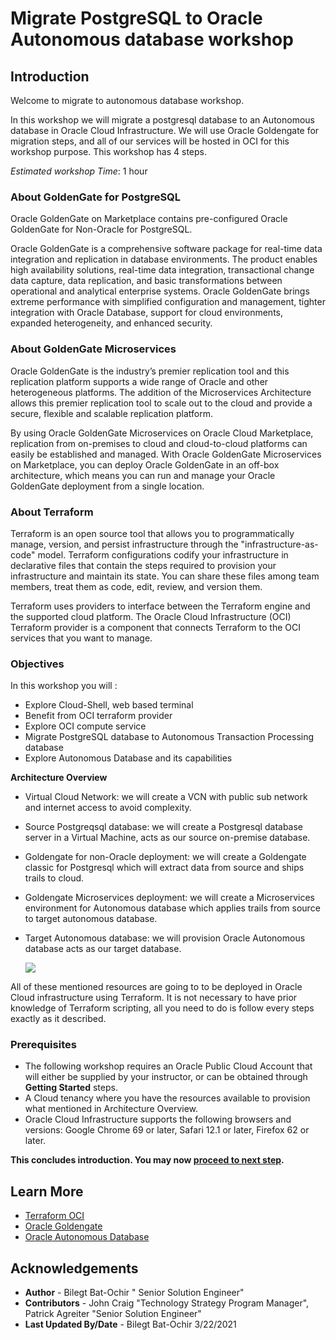 # Migrate PostgreSQL to Oracle Autonomous database workshop

## Introduction

Welcome to migrate to autonomous database workshop.

In this workshop we will migrate a postgresql database to an Autonomous database in Oracle Cloud Infrastructure. We will use Oracle Goldengate for migration steps, and all of our services will be hosted in OCI for this workshop purpose. This workshop has 4 steps. 

*Estimated workshop Time*: 1 hour


### About GoldenGate for PostgreSQL

Oracle GoldenGate on Marketplace contains pre-configured Oracle GoldenGate for Non-Oracle for PostgreSQL. 

Oracle GoldenGate is a comprehensive software package for real-time data integration and replication in database environments. The product enables high availability solutions, real-time data integration, transactional change data capture, data replication, and basic transformations between operational and analytical enterprise systems. 
Oracle GoldenGate brings extreme performance with simplified configuration and management, tighter integration with Oracle Database, support for cloud environments, expanded heterogeneity, and enhanced security. 

### About GoldenGate Microservices

Oracle GoldenGate is the industry’s premier replication tool and this replication platform supports a wide range of Oracle and other heterogeneous platforms. The addition of the Microservices Architecture allows this premier replication tool to scale out to the cloud and provide a secure, flexible and scalable replication platform.

By using Oracle GoldenGate Microservices on Oracle Cloud Marketplace, replication from on-premises to cloud and cloud-to-cloud platforms can easily be established and managed. With Oracle GoldenGate Microservices on Marketplace, you can deploy Oracle GoldenGate in an off-box architecture, which means you can run and manage your Oracle GoldenGate deployment from a single location.

### About Terraform 

Terraform is an open source tool that allows you to programmatically manage, version, and persist infrastructure through the "infrastructure-as-code" model. Terraform configurations codify your infrastructure in declarative files that contain the steps required to provision your infrastructure and maintain its state. You can share these files among team members, treat them as code, edit, review, and version them.

Terraform uses providers to interface between the Terraform engine and the supported cloud platform. The Oracle Cloud Infrastructure (OCI) Terraform provider is a component that connects Terraform to the OCI services that you want to manage. 


### Objectives

In this workshop you will :
* Explore Cloud-Shell, web based terminal
* Benefit from OCI terraform provider
* Explore OCI compute service
* Migrate PostgreSQL database to Autonomous Transaction Processing database
* Explore Autonomous Database and its capabilities

**Architecture Overview**

- Virtual Cloud Network: we will create a VCN with public sub network and internet access to avoid complexity.
- Source Postgreqsql database: we will create a Postgresql database server in a Virtual Machine, acts as our source on-premise database.
- Goldengate for non-Oracle deployment: we will create a Goldengate classic for Postgresql which will extract data from source and ships trails to cloud.
- Goldengate Microservices deployment: we will create a Microservices environment for Autonomous database which applies trails from source to target autonomous database.
- Target Autonomous database: we will provision Oracle Autonomous database acts as our target database.

	![](/images/architecture.png)

All of these mentioned resources are going to to be deployed in Oracle Cloud infrastructure using Terraform. It is not necessary to have prior knowledge of Terraform scripting, all you need to do is follow every steps exactly as it described.

### Prerequisites

* The following workshop requires an Oracle Public Cloud Account that will either be supplied by your instructor, or can be obtained through **Getting Started** steps.
* A Cloud tenancy where you have the resources available  to provision what mentioned in Architecture Overview.
* Oracle Cloud Infrastructure supports the following browsers and versions: Google Chrome 69 or later, Safari 12.1 or later, Firefox 62 or later.


**This concludes introduction. You may now [proceed to next step](#next).**

## Learn More

* [Terraform OCI](https://docs.oracle.com/en-us/iaas/Content/API/SDKDocs/terraform.htm)
* [Oracle Goldengate](https://docs.oracle.com/en/middleware/goldengate/core/19.1/oggmp/using-oracle-goldengate-microservices-oracle-cloud-marketplace.html)
* [Oracle Autonomous Database](https://docs.oracle.com/solutions/?q=autonomous&cType=reference-architectures&sort=date-desc&lang=en)

## Acknowledgements

* **Author** - Bilegt Bat-Ochir " Senior Solution Engineer"
* **Contributors** - John Craig "Technology Strategy Program Manager", Patrick Agreiter "Senior Solution Engineer"
* **Last Updated By/Date** - Bilegt Bat-Ochir 3/22/2021
